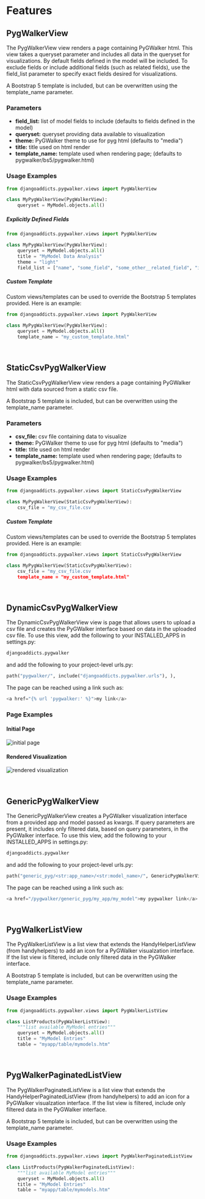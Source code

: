 # Features

## PygWalkerView

The PygWalkerView view renders a page containing PyGWalker html. This view takes a queryset parameter and includes all data in the queryset for visualizations. By default fields defined in the model will be included. To exclude fields or include additional fields (such as related fields), use the field_list parameter to specify exact fields desired for visualizations.  

A Bootstrap 5 template is included, but can be overwritten using the template_name parameter. 

### Parameters
- **field_list:** list of model fields to include (defaults to fields defined in the model)
- **queryset:** queryset providing data available to visualization
- **theme:** PyGWalker theme to use for pyg html (defaults to "media")
- **title:** title used on html render
- **template_name:** template used when rendering page; (defaults to pygwalker/bs5/pygwalker.html)

### Usage Examples

```python
from djangoaddicts.pygwalker.views import PygWalkerView

class MyPygWalkerView(PygWalkerView):
    queryset = MyModel.objects.all()
```

##### Explicitly Defined Fields

```python
from djangoaddicts.pygwalker.views import PygWalkerView

class MyPygWalkerView(PygWalkerView):
    queryset = MyModel.objects.all()
    title = "MyModel Data Analysis"
    theme = "light"
    field_list = ["name", "some_field", "some_other__related_field", "id", "created_at", "updated_at"]
```


##### Custom Template
Custom views/templates can be used to override the Bootstrap 5 templates provided. Here is an example:

```python
from djangoaddicts.pygwalker.views import PygWalkerView

class MyPygWalkerView(PygWalkerView):
    queryset = MyModel.objects.all()
    template_name = "my_custom_template.html"
```


<br>

## StaticCsvPygWalkerView

The StaticCsvPygWalkerView view renders a page containing PyGWalker html with data sourced from a static csv file. 

A Bootstrap 5 template is included, but can be overwritten using the template_name parameter. 

### Parameters
- **csv_file:** csv file containing data to visualize
- **theme:** PyGWalker theme to use for pyg html (defaults to "media")
- **title:** title used on html render
- **template_name:** template used when rendering page; (defaults to pygwalker/bs5/pygwalker.html)


### Usage Examples

```python
from djangoaddicts.pygwalker.views import StaticCsvPygWalkerView

class MyPygWalkerView(StaticCsvPygWalkerView):
    csv_file = "my_csv_file.csv
```

##### Custom Template
Custom views/templates can be used to override the Bootstrap 5 templates provided. Here is an example:

```python
from djangoaddicts.pygwalker.views import StaticCsvPygWalkerView

class MyPygWalkerView(StaticCsvPygWalkerView):
    csv_file = "my_csv_file.csv
    template_name = "my_custom_template.html"
```


<br/>

## DynamicCsvPygWalkerView

The DynamicCsvPygWalkerView view is page that allows users to upload a csv file and creates the PyGWalker interface based on data in the uploaded csv file. To use this view, add the following to your INSTALLED_APPS in settings.py:

```python 
djangoaddicts.pygwalker
```
and add the following to your project-level urls.py:

```python
path("pygwalker/", include("djangoaddicts.pygwalker.urls"), ),
``` 

The page can be reached using a link such as:

```python
<a href="{% url 'pygwalker:' %}">my link</a>
```

### Page Examples

#### Initial Page
![initial page](images/pyg_upload.png)

#### Rendered Visualization
![rendered visualization](images/pyg_chart.png)


<br/>

## GenericPygWalkerView

The GenericPygWalkerView creates a PyGWalker visualization interface from a provided app and model passed as kwargs. If query parameters are present, it includes only filtered data, based on query parameters, in the PyGWalker interface. To use this view, add the following to your INSTALLED_APPS in settings.py:

```python 
djangoaddicts.pygwalker
```
and add the following to your project-level urls.py:

```python
path("generic_pyg/<str:app_name>/<str:model_name>/", GenericPygWalkerView.as_view(), name="generic_pyg"),
``` 

The page can be reached using a link such as:

```python
<a href="/pygwalker/generic_pyg/my_app/my_model">my pygwalker link</a>
```


<br/>

## PygWalkerListView

The PygWalkerListView is a list view that extends the HandyHelperListView (from handyhelpers) to add an icon for a PyGWalker visualzation interface. If the list view is filtered, include only filtered data in the PyGWalker interface.

A Bootstrap 5 template is included, but can be overwritten using the template_name parameter. 

### Usage Examples

```python
from djangoaddicts.pygwalker.views import PygWalkerListView

class ListProducts(PygWalkerListView):
    """list available MyModel entries"""
    queryset = MyModel.objects.all()
    title = "MyModel Entries"
    table = "myapp/table/mymodels.htm"
```


<br/>

## PygWalkerPaginatedListView

The PygWalkerPaginatedListView is a list view that extends the HandyHelperPaginatedListView (from handyhelpers) to add an icon for a PyGWalker visualzation interface. If the list view is filtered, include only filtered data in the PyGWalker interface.

A Bootstrap 5 template is included, but can be overwritten using the template_name parameter. 

### Usage Examples

```python
from djangoaddicts.pygwalker.views import PygWalkerPaginatedListView

class ListProducts(PygWalkerPaginatedListView):
    """list available MyModel entries"""
    queryset = MyModel.objects.all()
    title = "MyModel Entries"
    table = "myapp/table/mymodels.htm"
```

<br/>
